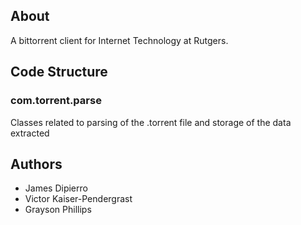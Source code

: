 ## About ##
A bittorrent client for Internet Technology at Rutgers.

## Code Structure ##
### com.torrent.parse ###
Classes related to parsing of the .torrent file and storage of the data extracted

## Authors ##
- James Dipierro
- Victor Kaiser-Pendergrast
- Grayson Phillips